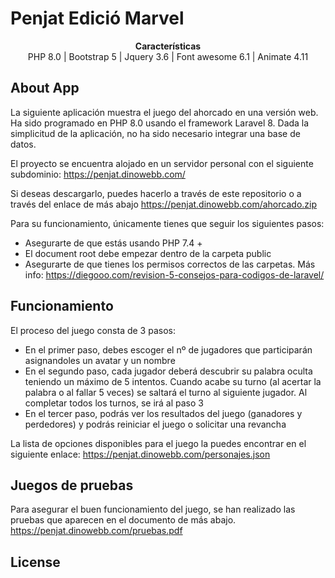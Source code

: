 <h1>Penjat Edició Marvel</h1>

<p align="center">
    <b>Características</b><br>
    PHP 8.0 | Bootstrap 5 | Jquery 3.6 | Font awesome 6.1 | Animate 4.11
</p>

## About App

La siguiente aplicación muestra el juego del ahorcado en una versión web. Ha sido programado en PHP 8.0 usando el framework Laravel 8. 
Dada la simplicitud de la aplicación, no ha sido necesario integrar una base de datos.

El proyecto se encuentra alojado en un servidor personal con el siguiente subdominio:
https://penjat.dinowebb.com/

Si deseas descargarlo, puedes hacerlo a través de este repositorio o a través del enlace de más abajo
https://penjat.dinowebb.com/ahorcado.zip

Para su funcionamiento, únicamente tienes que seguir los siguientes pasos:

- Asegurarte de que estás usando PHP 7.4 +
- El document root debe empezar dentro de la carpeta public
- Asegurarte de que tienes los permisos correctos de las carpetas. Más info: https://diegooo.com/revision-5-consejos-para-codigos-de-laravel/

## Funcionamiento

El proceso del juego consta de 3 pasos:
- En el primer paso, debes escoger el nº de jugadores que participarán asignandoles un avatar y un nombre
- En el segundo paso, cada jugador deberá descubrir su palabra oculta teniendo un máximo de 5 intentos. Cuando acabe su turno (al acertar la palabra o al fallar 5 veces) se saltará el turno al siguiente jugador. Al completar todos los turnos, se irá al paso 3
- En el tercer paso, podrás ver los resultados del juego (ganadores y perdedores) y podrás reiniciar el juego o solicitar una revancha

La lista de opciones disponibles para el juego la puedes encontrar en el siguiente enlace:
https://penjat.dinowebb.com/personajes.json

## Juegos de pruebas

Para asegurar el buen funcionamiento del juego, se han realizado las pruebas que aparecen en el documento de más abajo.
https://penjat.dinowebb.com/pruebas.pdf

## License

